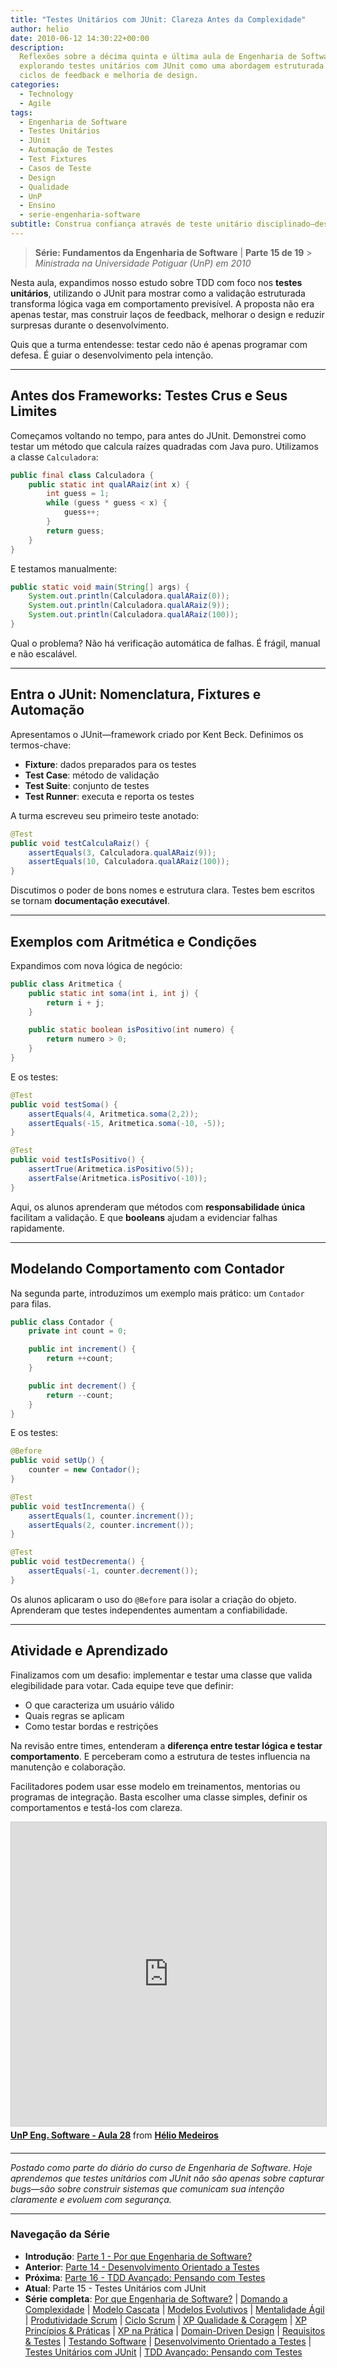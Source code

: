 ```yaml
---
title: "Testes Unitários com JUnit: Clareza Antes da Complexidade"
author: helio
date: 2010-06-12 14:30:22+00:00
description:
  Reflexões sobre a décima quinta e última aula de Engenharia de Software,
  explorando testes unitários com JUnit como uma abordagem estruturada para validação,
  ciclos de feedback e melhoria de design.
categories:
  - Technology
  - Agile
tags:
  - Engenharia de Software
  - Testes Unitários
  - JUnit
  - Automação de Testes
  - Test Fixtures
  - Casos de Teste
  - Design
  - Qualidade
  - UnP
  - Ensino
  - serie-engenharia-software
subtitle: Construa confiança através de teste unitário disciplinado—descubra como JUnit, estrutura de teste e verificação sistemática criam redes de segurança que habilitam refatoração sem medo e evolução confiável de código
---
```


> **Série: Fundamentos da Engenharia de Software** | **Parte 15 de 19** > _Ministrada na Universidade Potiguar (UnP) em 2010_

Nesta aula, expandimos nosso estudo sobre TDD com foco nos **testes unitários**, utilizando o JUnit para mostrar como a validação estruturada transforma lógica vaga em comportamento previsível. A proposta não era apenas testar, mas construir laços de feedback, melhorar o design e reduzir surpresas durante o desenvolvimento.

Quis que a turma entendesse: testar cedo não é apenas programar com defesa. É guiar o desenvolvimento pela intenção.

---

## Antes dos Frameworks: Testes Crus e Seus Limites

Começamos voltando no tempo, para antes do JUnit. Demonstrei como testar um método que calcula raízes quadradas com Java puro. Utilizamos a classe `Calculadora`:

```java
public final class Calculadora {
    public static int qualARaiz(int x) {
        int guess = 1;
        while (guess * guess < x) {
            guess++;
        }
        return guess;
    }
}
```

E testamos manualmente:

```java
public static void main(String[] args) {
    System.out.println(Calculadora.qualARaiz(0));
    System.out.println(Calculadora.qualARaiz(9));
    System.out.println(Calculadora.qualARaiz(100));
}
```

Qual o problema? Não há verificação automática de falhas. É frágil, manual e não escalável.

---

## Entra o JUnit: Nomenclatura, Fixtures e Automação

Apresentamos o JUnit—framework criado por Kent Beck. Definimos os termos-chave:

- **Fixture**: dados preparados para os testes
- **Test Case**: método de validação
- **Test Suite**: conjunto de testes
- **Test Runner**: executa e reporta os testes

A turma escreveu seu primeiro teste anotado:

```java
@Test
public void testCalculaRaiz() {
    assertEquals(3, Calculadora.qualARaiz(9));
    assertEquals(10, Calculadora.qualARaiz(100));
}
```

Discutimos o poder de bons nomes e estrutura clara. Testes bem escritos se tornam **documentação executável**.

---

## Exemplos com Aritmética e Condições

Expandimos com nova lógica de negócio:

```java
public class Aritmetica {
    public static int soma(int i, int j) {
        return i + j;
    }

    public static boolean isPositivo(int numero) {
        return numero > 0;
    }
}
```

E os testes:

```java
@Test
public void testSoma() {
    assertEquals(4, Aritmetica.soma(2,2));
    assertEquals(-15, Aritmetica.soma(-10, -5));
}

@Test
public void testIsPositivo() {
    assertTrue(Aritmetica.isPositivo(5));
    assertFalse(Aritmetica.isPositivo(-10));
}
```

Aqui, os alunos aprenderam que métodos com **responsabilidade única** facilitam a validação. E que **booleans** ajudam a evidenciar falhas rapidamente.

---

## Modelando Comportamento com Contador

Na segunda parte, introduzimos um exemplo mais prático: um `Contador` para filas.

```java
public class Contador {
    private int count = 0;

    public int increment() {
        return ++count;
    }

    public int decrement() {
        return --count;
    }
}
```

E os testes:

```java
@Before
public void setUp() {
    counter = new Contador();
}

@Test
public void testIncrementa() {
    assertEquals(1, counter.increment());
    assertEquals(2, counter.increment());
}

@Test
public void testDecrementa() {
    assertEquals(-1, counter.decrement());
}
```

Os alunos aplicaram o uso do `@Before` para isolar a criação do objeto. Aprenderam que testes independentes aumentam a confiabilidade.

---

## Atividade e Aprendizado

Finalizamos com um desafio: implementar e testar uma classe que valida elegibilidade para votar. Cada equipe teve que definir:

- O que caracteriza um usuário válido
- Quais regras se aplicam
- Como testar bordas e restrições

Na revisão entre times, entenderam a **diferença entre testar lógica e testar comportamento**. E perceberam como a estrutura de testes influencia na manutenção e colaboração.

Facilitadores podem usar esse modelo em treinamentos, mentorias ou programas de integração. Basta escolher uma classe simples, definir os comportamentos e testá-los com clareza.

<div style="margin-bottom: 20px;">
<iframe src="https://www.slideshare.net/slideshow/embed_code/key/KgnPDn6r42boUg?startSlide=1" width="597" height="486" frameborder="0" marginwidth="0" marginheight="0" scrolling="no" style="border:1px solid #CCC; border-width:1px; margin-bottom:5px;max-width: 100%;" allowfullscreen></iframe> <div style="margin-bottom:5px"><strong> <a href="https://pt.slideshare.net/slideshow/unp-eng-software-aula-28/4487801" title="UnP Eng. Software - Aula 28" target="_blank">UnP Eng. Software - Aula 28</a> </strong> from <strong> <a href="https://www.slideshare.net/heliomedeiros" target="_blank">Hélio Medeiros</a> </strong></div></div>

---

_Postado como parte do diário do curso de Engenharia de Software. Hoje aprendemos que testes unitários com JUnit não são apenas sobre capturar bugs—são sobre construir sistemas que comunicam sua intenção claramente e evoluem com segurança._

---

### **Navegação da Série**

- **Introdução**: [Parte 1 - Por que Engenharia de Software?](../2010-02-24-software-engineering-purpose/)
- **Anterior**: [Parte 14 - Desenvolvimento Orientado a Testes](../2010-06-05-test-driven-development/)
- **Próxima**: [Parte 16 - TDD Avançado: Pensando com Testes](../2010-06-19-tdd-avancado-pensando-com-testes/)
- **Atual**: Parte 15 - Testes Unitários com JUnit
- **Série completa**: [Por que Engenharia de Software?](../2010-02-24-software-engineering-purpose/) | [Domando a Complexidade](../2010-03-02-complexity-process/) | [Modelo Cascata](../2010-03-10-waterfall-model/) | [Modelos Evolutivos](../2010-03-18-evolutionary-models/) | [Mentalidade Ágil](../2010-03-26-agile-mindset/) | [Produtividade Scrum](../2010-04-03-scrum-productivity/) | [Ciclo Scrum](../2010-04-11-scrum-cycle/) | [XP Qualidade & Coragem](../2010-04-19-xp-quality-courage/) | [XP Princípios & Práticas](../2010-05-01-xp-principles-practices/) | [XP na Prática](../2010-05-08-applying-xp-strategies/) | [Domain-Driven Design](../2010-05-15-domain-driven-design/) | [Requisitos & Testes](../2010-05-22-requirements-validation-tests/) | [Testando Software](../2010-05-29-software-testing/) | [Desenvolvimento Orientado a Testes](../2010-06-05-test-driven-development/) | [Testes Unitários com JUnit](../2010-06-12-junit-unit-testing/) | [TDD Avançado: Pensando com Testes](../2010-06-19-tdd-avancado-pensando-com-testes/)
